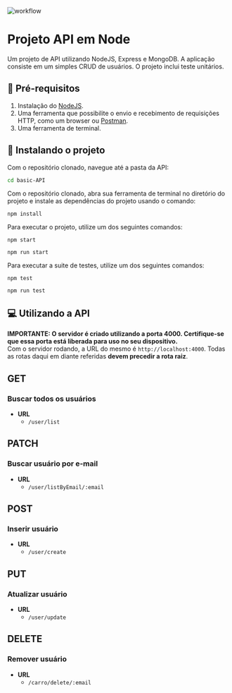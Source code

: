 ![workflow](https://github.com/GualterMM/C214-Lab-Relatorio07/actions/workflows/node.js.yml/badge.svg)

# Projeto API em Node
Um projeto de API utilizando NodeJS, Express e MongoDB. A aplicação consiste em um simples CRUD de usuários. O projeto inclui teste unitários.

## 🔧 Pré-requisitos
1. Instalação do [NodeJS](https://nodejs.org/).
2. Uma ferramenta que possibilite o envio e recebimento de requisições HTTP, como um browser ou [Postman](https://www.postman.com/).
3. Uma ferramenta de terminal.

## 🚀 Instalando o projeto
Com o repositório clonado, navegue até a pasta da API:

```bash
cd basic-API
```

Com o repositório clonado, abra sua ferramenta de terminal no diretório do projeto e instale as dependências do projeto usando o comando:

```
npm install
```

Para executar o projeto, utilize um dos seguintes comandos:

```
npm start
```

```
npm run start
```

Para executar a suite de testes, utilize um dos seguintes comandos:

```
npm test
```

```
npm run test
```

## 💻 Utilizando a API
**IMPORTANTE: O servidor é criado utilizando a porta 4000. Certifique-se que essa porta está liberada para uso no seu dispositivo.**  
Com o servidor rodando, a URL do mesmo é `http://localhost:4000`. Todas as rotas daqui em diante referidas **devem precedir a rota raiz**.  

## GET

### Buscar todos os usuários
* **URL**
  * `/user/list`

## PATCH

### Buscar usuário por e-mail
* **URL**
  * `/user/listByEmail/:email`

## POST

### Inserir usuário
* **URL**
  * `/user/create`

## PUT

### Atualizar usuário
* **URL**
  * `/user/update`

## DELETE

### Remover usuário
* **URL**
  * `/carro/delete/:email`
